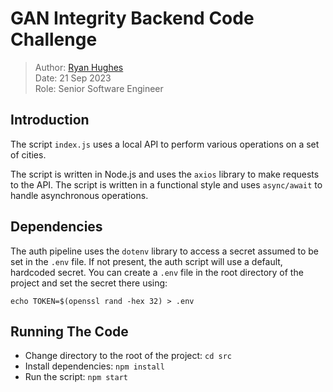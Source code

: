 # GAN Integrity Backend Code Challenge

> Author: [Ryan Hughes](https://www.linkedin.com/in/whoisryan/)  
> Date: 21 Sep 2023  
> Role: Senior Software Engineer

## Introduction

The script `index.js` uses a local API to perform various operations on a set of cities.

The script is written in Node.js and uses the `axios` library to make requests to the API. The script is written in a functional style and uses `async/await` to handle asynchronous operations.

## Dependencies

The auth pipeline uses the `dotenv` library to access a secret assumed to be set in the `.env` file. If not present, the auth script will use a default, hardcoded secret. You can create a `.env` file in the root directory of the project and set the secret there using:

```console
echo TOKEN=$(openssl rand -hex 32) > .env
```

## Running The Code

-   Change directory to the root of the project: `cd src`
-   Install dependencies: `npm install`
-   Run the script: `npm start`
